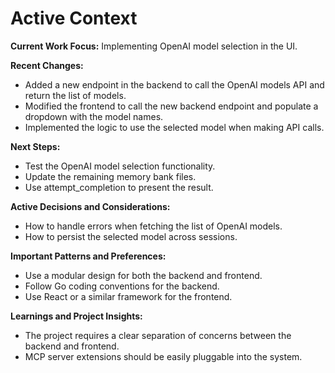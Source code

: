 # Active Context

**Current Work Focus:** Implementing OpenAI model selection in the UI.

**Recent Changes:**

*   Added a new endpoint in the backend to call the OpenAI models API and return the list of models.
*   Modified the frontend to call the new backend endpoint and populate a dropdown with the model names.
*   Implemented the logic to use the selected model when making API calls.

**Next Steps:**

*   Test the OpenAI model selection functionality.
*   Update the remaining memory bank files.
*   Use attempt_completion to present the result.

**Active Decisions and Considerations:**

*   How to handle errors when fetching the list of OpenAI models.
*   How to persist the selected model across sessions.

**Important Patterns and Preferences:**

*   Use a modular design for both the backend and frontend.
*   Follow Go coding conventions for the backend.
*   Use React or a similar framework for the frontend.

**Learnings and Project Insights:**

*   The project requires a clear separation of concerns between the backend and frontend.
*   MCP server extensions should be easily pluggable into the system.
